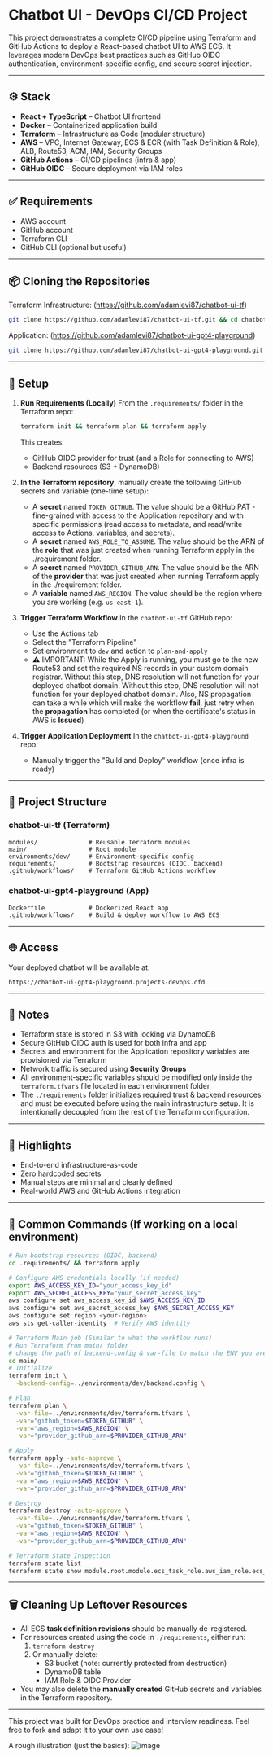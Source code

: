 # Chatbot UI - DevOps CI/CD Project

This project demonstrates a complete CI/CD pipeline using Terraform and GitHub Actions to deploy a React-based chatbot UI to AWS ECS. It leverages modern DevOps best practices such as GitHub OIDC authentication, environment-specific config, and secure secret injection.

---

## ⚙️ Stack

* **React + TypeScript** – Chatbot UI frontend
* **Docker** – Containerized application build
* **Terraform** – Infrastructure as Code (modular structure)
* **AWS** – VPC, Internet Gateway, ECS & ECR (with Task Definition & Role), ALB, Route53, ACM, IAM, Security Groups
* **GitHub Actions** – CI/CD pipelines (infra & app)
* **GitHub OIDC** – Secure deployment via IAM roles

---

## ✅ Requirements

* AWS account
* GitHub account
* Terraform CLI
* GitHub CLI (optional but useful)

---

## 📦 Cloning the Repositories

Terraform Infrastructure: (https://github.com/adamlevi87/chatbot-ui-tf)

```bash
git clone https://github.com/adamlevi87/chatbot-ui-tf.git && cd chatbot-ui-tf
```

Application: (https://github.com/adamlevi87/chatbot-ui-gpt4-playground)

```bash
git clone https://github.com/adamlevi87/chatbot-ui-gpt4-playground.git
```

---

## 🔧 Setup

1. **Run Requirements (Locally)** From the `.requirements/` folder in the Terraform repo:

   ```bash
   terraform init && terraform plan && terraform apply
   ```

   This creates:

   * GitHub OIDC provider for trust (and a Role for connecting to AWS)
   * Backend resources (S3 + DynamoDB)

2. **In the Terraform repository**, manually create the following GitHub secrets and variable (one-time setup):

   * A **secret** named `TOKEN_GITHUB`. The value should be a GitHub PAT - fine-grained with access to the Application repository and with specific permissions (read access to metadata, and read/write access to Actions, variables, and secrets).
   * A **secret** named `AWS_ROLE_TO_ASSUME`. The value should be the ARN of the **role** that was just created when running Terraform apply in the ./requirement folder.
   * A **secret** named `PROVIDER_GITHUB_ARN`. The value should be the ARN of the **provider** that was just created when running Terraform apply in the ./requirement folder.
   * A **variable** named `AWS_REGION`. The value should be the region where you are working (e.g. `us-east-1`).

3. **Trigger Terraform Workflow**
   In the `chatbot-ui-tf` GitHub repo:

   * Use the Actions tab
   * Select the "Terraform Pipeline"
   * Set environment to `dev` and action to `plan-and-apply`
   * ⚠️ IMPORTANT: While the Apply is running, you must go to the new Route53 and set the required NS records in your custom domain registrar. Without this step, DNS resolution will not function for your deployed chatbot domain. Without this step, DNS resolution will not function for your deployed chatbot domain. Also, NS propagation can take a while which will make the workflow **fail**, just retry when the **propagation** has completed (or when the certificate's status in AWS is **Issued**)

4. **Trigger Application Deployment**
   In the `chatbot-ui-gpt4-playground` repo:

   * Manually trigger the "Build and Deploy" workflow (once infra is ready)

---

## 🧱 Project Structure

### chatbot-ui-tf (Terraform)

```
modules/              # Reusable Terraform modules
main/                 # Root module
environments/dev/     # Environment-specific config
requirements/         # Bootstrap resources (OIDC, backend)
.github/workflows/    # Terraform GitHub Actions workflow
```

### chatbot-ui-gpt4-playground (App)

```
Dockerfile            # Dockerized React app
.github/workflows/    # Build & deploy workflow to AWS ECS
```

---

## 🌐 Access

Your deployed chatbot will be available at:

```
https://chatbot-ui-gpt4-playground.projects-devops.cfd
```

---

## 🔐 Notes

* Terraform state is stored in S3 with locking via DynamoDB
* Secure GitHub OIDC auth is used for both infra and app
* Secrets and environment for the Application repository variables are provisioned via Terraform
* Network traffic is secured using **Security Groups**
* All environment-specific variables should be modified only inside the `terraform.tfvars` file located in each environment folder
* The `./requirements` folder initializes required trust & backend resources and must be executed before using the main infrastructure setup. It is intentionally decoupled from the rest of the Terraform configuration.

---

## 🧠 Highlights

* End-to-end infrastructure-as-code
* Zero hardcoded secrets
* Manual steps are minimal and clearly defined
* Real-world AWS and GitHub Actions integration

---

## 🧪 Common Commands (If working on a local environment)

```bash
# Run bootstrap resources (OIDC, backend)
cd .requirements/ && terraform apply

# Configure AWS credentials locally (if needed)
export AWS_ACCESS_KEY_ID="your_access_key_id"
export AWS_SECRET_ACCESS_KEY="your_secret_access_key"
aws configure set aws_access_key_id $AWS_ACCESS_KEY_ID
aws configure set aws_secret_access_key $AWS_SECRET_ACCESS_KEY
aws configure set region <your-region>
aws sts get-caller-identity  # Verify AWS identity

# Terraform Main job (Similar to what the workflow runs)
# Run Terraform from main/ folder
# change the path of backend-config & var-file to match the ENV you are working on
cd main/
# Initialize
terraform init \
  -backend-config=../environments/dev/backend.config \

# Plan
terraform plan \
  -var-file=../environments/dev/terraform.tfvars \
  -var="github_token=$TOKEN_GITHUB" \
  -var="aws_region=$AWS_REGION" \
  -var="provider_github_arn=$PROVIDER_GITHUB_ARN"

# Apply
terraform apply -auto-approve \
  -var-file=../environments/dev/terraform.tfvars \
  -var="github_token=$TOKEN_GITHUB" \
  -var="aws_region=$AWS_REGION" \
  -var="provider_github_arn=$PROVIDER_GITHUB_ARN"

# Destroy
terraform destroy -auto-approve \
  -var-file=../environments/dev/terraform.tfvars \
  -var="github_token=$TOKEN_GITHUB" \
  -var="aws_region=$AWS_REGION" \
  -var="provider_github_arn=$PROVIDER_GITHUB_ARN"

# Terraform State Inspection
terraform state list
terraform state show module.root.module.ecs_task_role.aws_iam_role.ecs_task_role
```
---
## 🗑️ Cleaning Up Leftover Resources

- All ECS **task definition revisions** should be manually de-registered.
- For resources created using the code in `./requirements`, either run:
  1. `terraform destroy`
  2. Or manually delete:
     - S3 bucket (note: currently protected from destruction)
     - DynamoDB table
     - IAM Role & OIDC Provider
- You may also delete the **manually created** GitHub secrets and variables in the Terraform repository.
---

This project was built for DevOps practice and interview readiness. Feel free to fork and adapt it to your own use case!

A rough illustration (just the basics):
![image](https://github.com/user-attachments/assets/a2dfaa0e-43af-4d58-8e67-d04225ae9baf)
